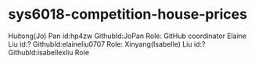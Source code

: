 # sys6018-competition-house-prices
Huitong(Jo) Pan       id:hp4zw  GithubId:JoPan          Role: GitHub coordinator
Elaine Liu            id:?      GithubId:elaineliu0707  Role:
Xinyang(Isabelle) Liu id:?      GithubId:isabellexliu   Role

